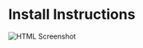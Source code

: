 # Install Instructions

![HTML Screenshot](https://github.com/xRealNeon/80sBaby-Rework/blob/master/screenshots/html.png)
